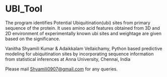 # UBI_Tool
The program identifies Potential Ubiquitination(ubi) sites from primary sequence of the protein. It uses amino acid features obtained from 3D and 2D environment of experimentally known ubi sites  and weightage are given based on the significance.

Vanitha Shyamili Kumar & Adaikkalam Vellaichamy, Python based predictive modeling for ubiquitination sites by incorporating sequence information from statistical inferences at Anna University, Chennai, India

Please mail Shyamili0907@gmail.com for any queries.
